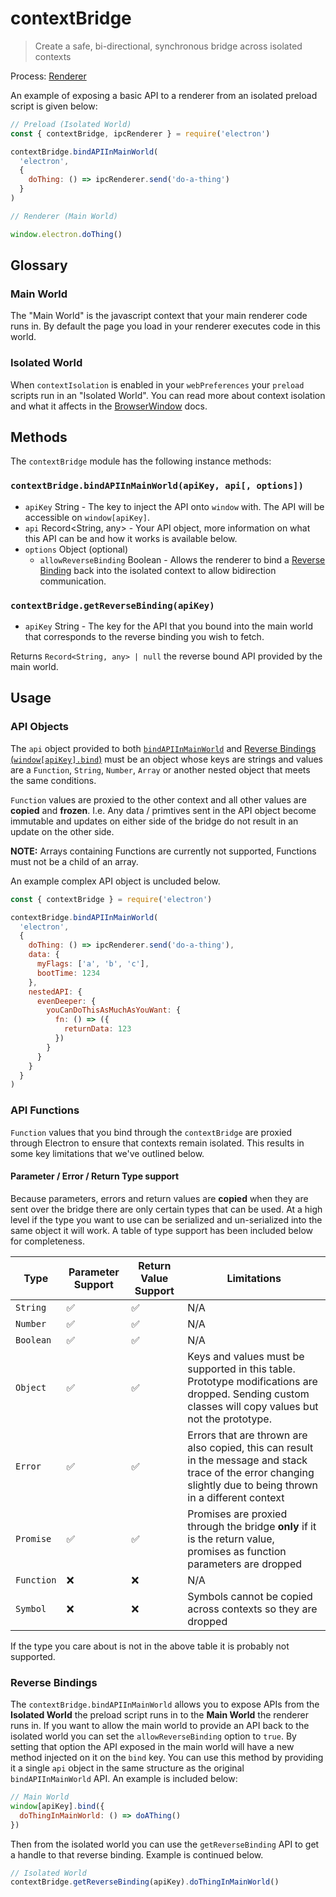 # contextBridge

> Create a safe, bi-directional, synchronous bridge across isolated contexts

Process: [Renderer](../glossary.md#renderer-process)

An example of exposing a basic API to a renderer from an isolated preload script is given below:

```javascript
// Preload (Isolated World)
const { contextBridge, ipcRenderer } = require('electron')

contextBridge.bindAPIInMainWorld(
  'electron',
  {
    doThing: () => ipcRenderer.send('do-a-thing')
  }
)
```

```javascript
// Renderer (Main World)

window.electron.doThing()
```

## Glossary

### Main World

The "Main World" is the javascript context that your main renderer code runs in.  By default the page you load in your renderer
executes code in this world.

### Isolated World

When `contextIsolation` is enabled in your `webPreferences` your `preload` scripts run in an "Isolated World".  You can read more about
context isolation and what it affects in the [BrowserWindow](browser-window.md) docs.

## Methods

The `contextBridge` module has the following instance methods:

### `contextBridge.bindAPIInMainWorld(apiKey, api[, options])`

* `apiKey` String - The key to inject the API onto `window` with.  The API will be accessible on `window[apiKey]`.
* `api` Record<String, any> - Your API object, more information on what this API can be and how it works is available below.
* `options` Object (optional)
  * `allowReverseBinding` Boolean - Allows the renderer to bind a [Reverse Binding](#reverse-bindings) back into the isolated context to allow bidirection communication.

### `contextBridge.getReverseBinding(apiKey)`

* `apiKey` String - The key for the API that you bound into the main world that corresponds to the reverse binding you wish to fetch.

Returns `Record<String, any> | null` the reverse bound API provided by the main world.

## Usage

### API Objects

The `api` object provided to both [`bindAPIInMainWorld`](#contextbridgebindapiinmainworldapikey-api-options) and [Reverse Bindings (`window[apiKey].bind`)](#reverse-bindings) must be an object
whose keys are strings and values are a `Function`, `String`, `Number`, `Array` or another nested object that meets the same conditions.

`Function` values are proxied to the other context and all other values are **copied** and **frozen**.  I.e. Any data / primtives sent in
the API object become immutable and updates on either side of the bridge do not result in an update on the other side.

**NOTE:** Arrays containing Functions are currently not supported, Functions must not be a child of an array.

An example complex API object is uncluded below.

```javascript
const { contextBridge } = require('electron')

contextBridge.bindAPIInMainWorld(
  'electron',
  {
    doThing: () => ipcRenderer.send('do-a-thing'),
    data: {
      myFlags: ['a', 'b', 'c'],
      bootTime: 1234
    },
    nestedAPI: {
      evenDeeper: {
        youCanDoThisAsMuchAsYouWant: {
          fn: () => ({
            returnData: 123
          })
        }
      }
    }
  }
)
```

### API Functions

`Function` values that you bind through the `contextBridge` are proxied through Electron to ensure that contexts remain isolated.  This
results in some key limitations that we've outlined below.

#### Parameter / Error / Return Type support

Because parameters, errors and return values are **copied** when they are sent over the bridge there are only certain types that can be used.
At a high level if the type you want to use can be serialized and un-serialized into the same object it will work.  A table of type support
has been included below for completeness.

| Type | Parameter Support | Return Value Support | Limitations |
| ---- | ----------------- | -------------------- | ----------- |
| `String` | ✅ | ✅ | N/A |
| `Number` | ✅ | ✅ | N/A |
| `Boolean` | ✅ | ✅ | N/A |
| `Object` | ✅ | ✅ | Keys and values must be supported in this table.  Prototype modifications are dropped.  Sending custom classes will copy values but not the prototype. |
| `Error` | ✅ | ✅ | Errors that are thrown are also copied, this can result in the message and stack trace of the error changing slightly due to being thrown in a different context |
| `Promise` | ✅ | ✅ | Promises are proxied through the bridge **only** if it is the return value, promises as function parameters are dropped |
| `Function` | ❌ | ❌ | N/A |
| `Symbol` | ❌ | ❌ | Symbols cannot be copied across contexts so they are dropped |


If the type you care about is not in the above table it is probably not supported.

### Reverse Bindings

The `contextBridge.bindAPIInMainWorld` allows you to expose APIs from the **Isolated World** the preload script runs in to the **Main World** the renderer runs in.  If you want
to allow the main world to provide an API back to the isolated world you can set the `allowReverseBinding` option to `true`.  By setting that option the API exposed in the main
world will have a new method injected on it on the `bind` key.  You can use this method by providing it a single `api` object in the same structure as the original `bindAPIInMainWorld`
API.  An example is included below:

```javascript
// Main World
window[apiKey].bind({
  doThingInMainWorld: () => doAThing()
})
```

Then from the isolated world you can use the `getReverseBinding` API to get a handle to that reverse binding.  Example is continued below.

```javascript
// Isolated World
contextBridge.getReverseBinding(apiKey).doThingInMainWorld()
```

